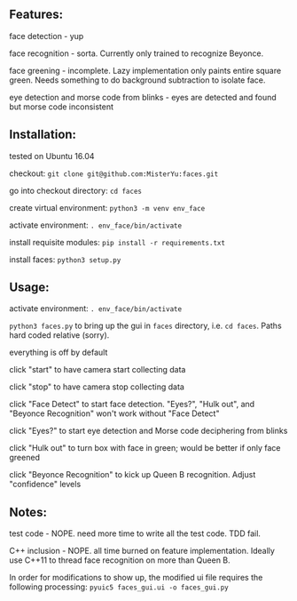 ## Features:

face detection - yup

face recognition - sorta. Currently only trained to recognize Beyonce.

face greening - incomplete. Lazy implementation only paints entire square green. Needs something to do background subtraction to isolate face.

eye detection and morse code from blinks - eyes are detected and found but morse code inconsistent

## Installation:

tested on Ubuntu 16.04

checkout: `git clone git@github.com:MisterYu:faces.git`

go into checkout directory: `cd faces`

create virtual environment: `python3 -m venv env_face`

activate environment: `. env_face/bin/activate`

install requisite modules: `pip install -r requirements.txt`

install faces: `python3 setup.py`

## Usage:

activate environment: `. env_face/bin/activate`

`python3 faces.py` to bring up the gui in `faces` directory, i.e. `cd faces`. Paths hard coded relative (sorry).

everything is off by default

click "start" to have camera start collecting data

click "stop" to have camera stop collecting data

click "Face Detect" to start face detection. "Eyes?", "Hulk out", and "Beyonce Recognition" won't work without "Face Detect"

click "Eyes?" to start eye detection and Morse code deciphering from blinks

click "Hulk out" to turn box with face in green; would be better if only face greened

click "Beyonce Recognition" to kick up Queen B recognition. Adjust "confidence" levels

## Notes:

test code - NOPE. need more time to write all the test code. TDD fail.

C++ inclusion - NOPE. all time burned on feature implementation. Ideally use C++11 to thread face recognition on more than Queen B.

In order for modifications to show up, the modified ui file requires the following processing: `pyuic5 faces_gui.ui -o faces_gui.py`
